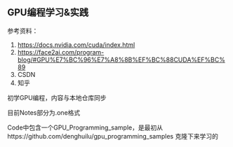 
## GPU编程学习&实践

参考资料：
1. https://docs.nvidia.com/cuda/index.html
2. https://face2ai.com/program-blog/#GPU%E7%BC%96%E7%A8%8B%EF%BC%88CUDA%EF%BC%89
3. CSDN 
4. 知乎

初学GPU编程，内容与本地仓库同步

目前Notes部分为.one格式

Code中包含一个GPU_Programming_sample，是最初从https://github.com/denghuilu/gpu_programming_samples 克隆下来学习的
